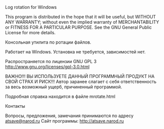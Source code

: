Log rotation for Windows

This program is distributed in the hope that it will be useful,
but WITHOUT ANY WARRANTY; without even the implied warranty of
MERCHANTABILITY or FITNESS FOR A PARTICULAR PURPOSE.  See the
GNU General Public License for more details.

Консольная утилита по ротации файлов.

Работает на Windows. Установка не требуется, зависимостей нет.

Распространяется по лицензии GNU GPL 3 <http://www.gnu.org/licenses/gpl-3.0.html>

ВАЖНО!!! ВЫ ИСПОЛЬЗУЕТЕ ДАННЫЙ ПРОГРАММНЫЙ ПРОДУКТ НА СВОЙ СТРАХ И РИСК!!! 
Автор заранее слагает с себя ответственность за весь возможный ущерб, причиненный программой. 

Подробная справка находится в файле mrotate.html

Контакты 

Вопросы, предложения, замечания принимаются по адресу <atsave@narod.ru>
Сайт программы: <http://atsave.narod.ru>
